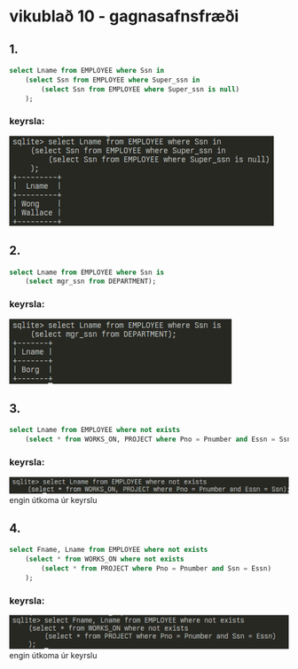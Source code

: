 # vikublað 10 - gagnasafnsfræði

## 1.
```sql
select Lname from EMPLOYEE where Ssn in
    (select Ssn from EMPLOYEE where Super_ssn in
        (select Ssn from EMPLOYEE where Super_ssn is null)
    );
```
### keyrsla:
![](2022-11-10-13-23-21.png)

## 2.
```sql
select Lname from EMPLOYEE where Ssn is
    (select mgr_ssn from DEPARTMENT);
```
### keyrsla:
![](2022-11-10-13-24-09.png)

<div style='page-break-after: always;'></div>

## 3.
```sql
select Lname from EMPLOYEE where not exists
    (select * from WORKS_ON, PROJECT where Pno = Pnumber and Essn = Ssn);
```
### keyrsla:
![](2022-11-10-13-24-49.png)
engin útkoma úr keyrslu

## 4. 
```sql
select Fname, Lname from EMPLOYEE where not exists
    (select * from WORKS_ON where not exists
        (select * from PROJECT where Pno = Pnumber and Ssn = Essn)
    );
```
### keyrsla:
![](2022-11-10-13-25-27.png)
engin útkoma úr keyrslu